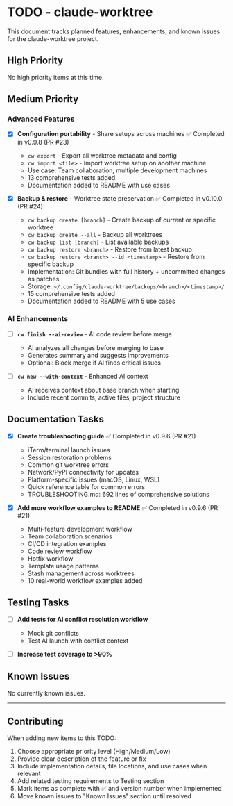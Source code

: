 # TODO - claude-worktree

This document tracks planned features, enhancements, and known issues for the claude-worktree project.

## High Priority

No high priority items at this time.

## Medium Priority

### Advanced Features

- [x] **Configuration portability** - Share setups across machines ✅ Completed in v0.9.8 (PR #23)
  - `cw export` - Export all worktree metadata and config
  - `cw import <file>` - Import worktree setup on another machine
  - Use case: Team collaboration, multiple development machines
  - 13 comprehensive tests added
  - Documentation added to README with use cases

- [x] **Backup & restore** - Worktree state preservation ✅ Completed in v0.10.0 (PR #24)
  - `cw backup create [branch]` - Create backup of current or specific worktree
  - `cw backup create --all` - Backup all worktrees
  - `cw backup list [branch]` - List available backups
  - `cw backup restore <branch>` - Restore from latest backup
  - `cw backup restore <branch> --id <timestamp>` - Restore from specific backup
  - Implementation: Git bundles with full history + uncommitted changes as patches
  - Storage: `~/.config/claude-worktree/backups/<branch>/<timestamp>/`
  - 15 comprehensive tests added
  - Documentation added to README with 5 use cases

### AI Enhancements

- [ ] **`cw finish --ai-review`** - AI code review before merge
  - AI analyzes all changes before merging to base
  - Generates summary and suggests improvements
  - Optional: Block merge if AI finds critical issues

- [ ] **`cw new --with-context`** - Enhanced AI context
  - AI receives context about base branch when starting
  - Include recent commits, active files, project structure

## Documentation Tasks

- [x] **Create troubleshooting guide** ✅ Completed in v0.9.6 (PR #21)
  - iTerm/terminal launch issues
  - Session restoration problems
  - Common git worktree errors
  - Network/PyPI connectivity for updates
  - Platform-specific issues (macOS, Linux, WSL)
  - Quick reference table for common errors
  - TROUBLESHOOTING.md: 692 lines of comprehensive solutions

- [x] **Add more workflow examples to README** ✅ Completed in v0.9.6 (PR #21)
  - Multi-feature development workflow
  - Team collaboration scenarios
  - CI/CD integration examples
  - Code review workflow
  - Hotfix workflow
  - Template usage patterns
  - Stash management across worktrees
  - 10 real-world workflow examples added

## Testing Tasks

- [ ] **Add tests for AI conflict resolution workflow**
  - Mock git conflicts
  - Test AI launch with conflict context

- [ ] **Increase test coverage to >90%**

## Known Issues

No currently known issues.

---

## Contributing

When adding new items to this TODO:
1. Choose appropriate priority level (High/Medium/Low)
2. Provide clear description of the feature or fix
3. Include implementation details, file locations, and use cases when relevant
4. Add related testing requirements to Testing section
5. Mark items as complete with ✅ and version number when implemented
6. Move known issues to "Known Issues" section until resolved
